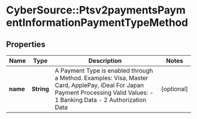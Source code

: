 # CyberSource::Ptsv2paymentsPaymentInformationPaymentTypeMethod

## Properties
Name | Type | Description | Notes
------------ | ------------- | ------------- | -------------
**name** | **String** | A Payment Type is enabled through a Method. Examples: Visa, Master Card, ApplePay, iDeal  For Japan Payment Processing Valid Values: - 1 Banking Data - 2 Authorization Data  | [optional] 


